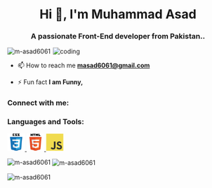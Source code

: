 <h1 align="center">Hi 👋, I'm Muhammad Asad</h1>
<h3 align="center">A passionate Front-End developer from Pakistan..</h3>
<img align='right' alt='coding' width='400' src='https://cdn.dribbble.com/users/1162077/screenshots/3848914/programmer.gif'>

<p align="left"> <img src="https://komarev.com/ghpvc/?username=m-asad6061&label=Profile%20views&color=0e75b6&style=flat" alt="m-asad6061" /> </p>

- 📫 How to reach me **masad6061@gmail.com**

- ⚡ Fun fact **I am Funny,**

<h3 align="left">Connect with me:</h3>
<p align="left">
</p>

<h3 align="left">Languages and Tools:</h3>
<p align="left"> <a href="https://www.w3schools.com/css/" target="_blank" rel="noreferrer"> <img src="https://raw.githubusercontent.com/devicons/devicon/master/icons/css3/css3-original-wordmark.svg" alt="css3" width="40" height="40"/> </a> <a href="https://www.w3.org/html/" target="_blank" rel="noreferrer"> <img src="https://raw.githubusercontent.com/devicons/devicon/master/icons/html5/html5-original-wordmark.svg" alt="html5" width="40" height="40"/> </a> <a href="https://developer.mozilla.org/en-US/docs/Web/JavaScript" target="_blank" rel="noreferrer"> <img src="https://raw.githubusercontent.com/devicons/devicon/master/icons/javascript/javascript-original.svg" alt="javascript" width="40" height="40"/> </a> </p>

<p><img align="left" src="https://github-readme-stats.vercel.app/api/top-langs?username=m-asad6061&show_icons=true&locale=en&layout=compact" alt="m-asad6061" /></p>

<p>&nbsp;<img align="center" src="https://github-readme-stats.vercel.app/api?username=m-asad6061&show_icons=true&locale=en" alt="m-asad6061" /></p>

<p><img align="center" src="https://github-readme-streak-stats.herokuapp.com/?user=m-asad6061&" alt="m-asad6061" /></p>

